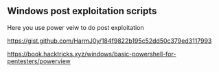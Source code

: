 ## Windows post exploitation scripts

Here you use power veiw to do post exploitation

https://gist.github.com/HarmJ0y/184f9822b195c52dd50c379ed3117993

https://book.hacktricks.xyz/windows/basic-powershell-for-pentesters/powerview
